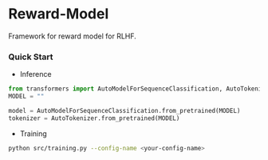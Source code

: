# Reward-Model
Framework for reward model for RLHF.


### Quick Start
* Inference
```python
from transformers import AutoModelForSequenceClassification, AutoTokenizer
MODEL = ""

model = AutoModelForSequenceClassification.from_pretrained(MODEL)
tokenizer = AutoTokenizer.from_pretrained(MODEL)

```

* Training
```bash
python src/training.py --config-name <your-config-name>
```
